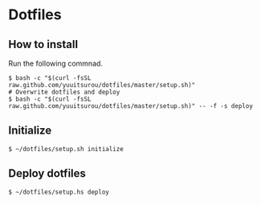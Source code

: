 # Dotfiles

##  How to install

Run the following commnad.

```
$ bash -c "$(curl -fsSL raw.github.com/yuuitsurou/dotfiles/master/setup.sh)"
# Overwrite dotfiles and deploy
$ bash -c "$(curl -fsSL raw.github.com/yuuitsurou/dotfiles/master/setup.sh)" -- -f -s deploy
```

## Initialize

```
$ ~/dotfiles/setup.sh initialize
```

## Deploy dotfiles

```
$ ~/dotfiles/setup.hs deploy
```

